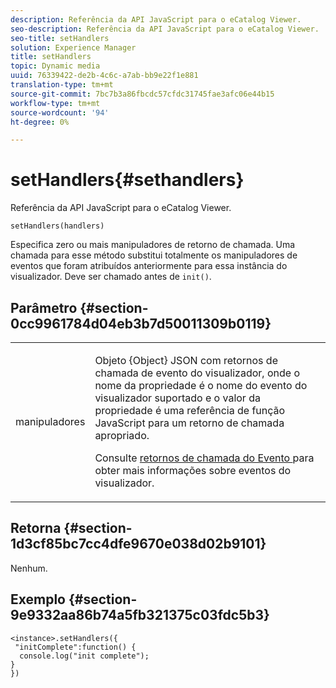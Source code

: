 ```yaml
---
description: Referência da API JavaScript para o eCatalog Viewer.
seo-description: Referência da API JavaScript para o eCatalog Viewer.
seo-title: setHandlers
solution: Experience Manager
title: setHandlers
topic: Dynamic media
uuid: 76339422-de2b-4c6c-a7ab-bb9e22f1e881
translation-type: tm+mt
source-git-commit: 7bc7b3a86fbcdc57cfdc31745fae3afc06e44b15
workflow-type: tm+mt
source-wordcount: '94'
ht-degree: 0%

---
```



# setHandlers{#sethandlers}

Referência da API JavaScript para o eCatalog Viewer.

`setHandlers(handlers)`

Especifica zero ou mais manipuladores de retorno de chamada. Uma chamada para esse método substitui totalmente os manipuladores de eventos que foram atribuídos anteriormente para essa instância do visualizador. Deve ser chamado antes de `init()`.

## Parâmetro {#section-0cc9961784d04eb3b7d50011309b0119}

<table id="table_896DFF34A68A403DB93A6D597461A573"> 
 <tbody> 
  <tr> 
   <td colname="col1"> <p> <span class="codeph"> <span class="varname"> manipuladores  </span> </span> </p> </td> 
   <td colname="col2"> <p> <span class="codeph"> Objeto {Object}  </span> JSON com retornos de chamada de evento do visualizador, onde o nome da propriedade é o nome do evento do visualizador suportado e o valor da propriedade é uma referência de função JavaScript para um retorno de chamada apropriado. </p> <p>Consulte <a href="../../../c-html5-s7-aem-asset-viewers/c-html5-20-ecatalog-viewer-about/c-html5-20-ecatalog-viewer-event-callbacks.md#concept-0bf5ff877043468db58ac62a92d002b6" format="dita" scope="local"> retornos de chamada do Evento </a> para obter mais informações sobre eventos do visualizador. </p> </td> 
  </tr> 
 </tbody> 
</table>

## Retorna {#section-1d3cf85bc7cc4dfe9670e038d02b9101}

Nenhum.

## Exemplo {#section-9e9332aa86b74a5fb321375c03fdc5b3}

```
<instance>.setHandlers({ 
 "initComplete":function() { 
  console.log("init complete"); 
} 
})
```


